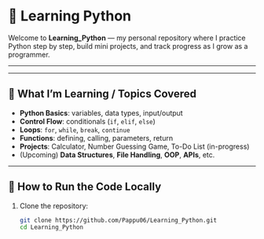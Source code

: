 # 🐍 Learning Python

Welcome to **Learning_Python** — my personal repository where I practice Python step by step, build mini projects, and track progress as I grow as a programmer.

---

---

## 🧠 What I’m Learning / Topics Covered

- **Python Basics**: variables, data types, input/output  
- **Control Flow**: conditionals (`if`, `elif`, `else`)  
- **Loops**: `for`, `while`, `break`, `continue`  
- **Functions**: defining, calling, parameters, return  
- **Projects**: Calculator, Number Guessing Game, To-Do List (in-progress)  
- (Upcoming) **Data Structures**, **File Handling**, **OOP**, **APIs**, etc.

---

## 🚀 How to Run the Code Locally

1. Clone the repository:

   ```bash
   git clone https://github.com/Pappu06/Learning_Python.git
   cd Learning_Python


